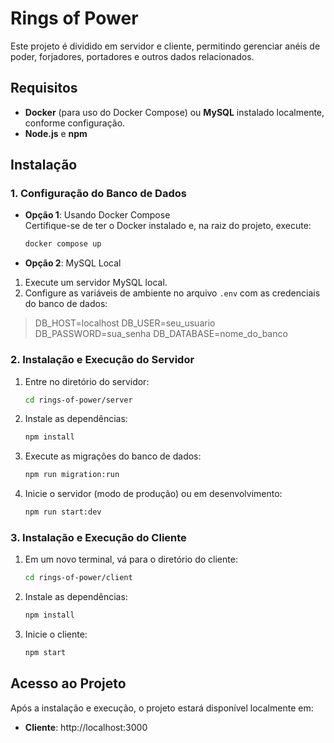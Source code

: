 # Rings of Power

Este projeto é dividido em servidor e cliente, permitindo gerenciar anéis de poder, forjadores, portadores e outros dados relacionados.

## Requisitos

- **Docker** (para uso do Docker Compose) ou **MySQL** instalado localmente, conforme configuração.
- **Node.js** e **npm**

## Instalação

### 1. Configuração do Banco de Dados

- **Opção 1**: Usando Docker Compose  
  Certifique-se de ter o Docker instalado e, na raiz do projeto, execute:

  ```bash
  docker compose up

  ```

- **Opção 2**: MySQL Local

1. Execute um servidor MySQL local.
2. Configure as variáveis de ambiente no arquivo `.env` com as credenciais do banco de dados:

> DB_HOST=localhost
> DB_USER=seu_usuario
> DB_PASSWORD=sua_senha
> DB_DATABASE=nome_do_banco

### 2. Instalação e Execução do Servidor

1. Entre no diretório do servidor:

   ```bash
   cd rings-of-power/server

   ```

2. Instale as dependências:

   ```bash
   npm install

   ```

3. Execute as migrações do banco de dados:
   ```bash
   npm run migration:run
   ```
4. Inicie o servidor (modo de produção) ou em desenvolvimento:
   ```bash
   npm run start:dev
   ```

### 3. Instalação e Execução do Cliente

1.  Em um novo terminal, vá para o diretório do cliente:

    ```bash
    cd rings-of-power/client

    ```

2.  Instale as dependências:

    ```bash
    npm install

    ```

3.  Inicie o cliente:
    ```bash
    npm start
    ```

## Acesso ao Projeto

Após a instalação e execução, o projeto estará disponível localmente em:

- **Cliente**: http://localhost:3000
